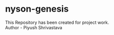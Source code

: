 # nyson-genesis
This Repository has been created for project work.
<br>
Author - Piyush Shrivastava
